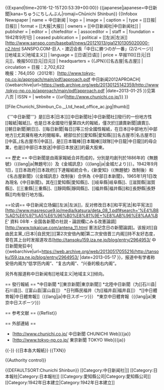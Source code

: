 {{Expand|time=2016-12-15T20:53:39+00:00}}
{{japanese|japanese=中日新聞|kana=ちゅうにちしんぶん|romaji=Chūnichi Shinbun}}
{{Infobox Newspaper
| name                = 中日新闻
| logo                = 
| image               = 
| caption             = 
| type                = [[日报|日报]]
| format              = [[大报|大报]]
| owners              = [[中日新闻社|中日新闻社]]
| publisher           = 
| editor              = 
| chiefeditor         = 
| assoceditor         = 
| staff               = 
| foundation          = 1942年9月1日
| ceased publication  = 
| political           = [[左派|左派]]<ref name='a1'>[http://www.sanspo.com/baseball/news/20121013/gia12101305020000-n2.html SANSPO.COM-巨人・渡辺会長「中日に勝つのが一番」(2/2ページ)]</ref><br/>[[地域主义|地域主义]]
| language            = [[日语|日语]]
| price               = 早报110[[日元|日元]]，晚报50[[日元|日元]]
| headquarters        = {{JPN}}[[名古屋|名古屋]]
| circulation         = 日报：2,702,622<br/>晚报：764,050（2012年）<ref>[http://www.tokyo-np.co.jp/approach/main/pdf/approach.pdf 中日新闻2012APROACH] {{webarchive|url=https://web.archive.org/web/20130125142359/http://www.tokyo-np.co.jp/approach/main/pdf/approach.pdf |date=2013-01-25 }}见第八页</ref>
| ISSN                = 
| website             = {{url|http://www.chunichi.co.jp/}}
}}

[[File:Chunichi_Shimbun_Co.,_Ltd_head_office_ac.jpg|thumb]]

《'''中日新聞'''》是[[日本|日本]][[中日新聞社|中日新聞社]]發行的一份地方性[[報紙|報紙]]，也是日本全國發行量第四大的報紙，僅次於[[讀賣新聞|讀賣]]、[[朝日新聞|朝日]]、[[每日新聞|每日]]等三份全國性報紙，在日本[[中部地方|中部地方]]尤其擁有極大的閱報率。總部位於[[愛知縣|愛知縣]][[名古屋市|名古屋市]][[中區_(名古屋市)|中區]]，是[[日本職棒|日本職棒]]球隊[[中日龍|中日龍]]的母企業，也是[[中部日本放送|中部日本放送]]的最大股東。

== 歷史 ==
中日新聞是由兩家報紙合并而成的，分別是均創刊於1886年的《無題號》（{{lang|ja|無題号}}）及《金城訊息》（{{lang|ja|金城だより}}）。1942年9月1日，[[日本政府|日本政府]]下達報紙統合令，《新愛知》（《無題號》改制後）和《名古屋新聞》（《金城訊息》改制後）合併為《中部日本新聞》，1965年1月1日改為現名《中日新聞》。其在[[愛知縣|愛知縣]]、[[岐阜縣|岐阜縣]]、[[滋賀縣|滋賀縣]]、[[三重縣|三重縣]]、[[靜岡縣|靜岡縣]]、[[福井縣|福井縣]]和[[長野縣|長野縣]]均有發行地方版。

==论调==
中日新闻立场偏[[左派|左派]]<ref name='a1'></ref>，反对修改日本[[和平宪法|和平宪法]]<ref>[http://www.masrescue9.jp/media/katsura/deta_08_1.pdf#search='%E4%B8%AD%E6%97%A5%E6%96%B0%E8%81%9E+%E8%AB%96%E8%AA%BF' 資料 08年・全国各新聞の社説・論説欄にみる改憲論調]</ref><ref>[http://www.tokaicue.com/antena_11.html 憲法記念日の新聞論調]</ref>。该报对[[自由民主黨_(日本)|自民党]][[第2次安倍內閣|第二次安倍晋三内阁]]持不友好态度，曾在其上台时发报道攻击<ref>[http://tansoku159.iza.ne.jp/blog/entry/2964953/ 中日新聞発狂中] {{webarchive|url=https://web.archive.org/web/20130517055216/http://tansoku159.iza.ne.jp/blog/entry/2964953/ |date=2013-05-17 }}</ref>，报道中有学者称安倍内阁为“低学历内阁”、“复古内阁”、“兴奋的极右内阁”。

另外有报道称中日新闻有[[地域主义|地域主义]]倾向<ref name='a1'></ref>。

== 發行報紙 ==
*中日新聞
*[[東京新聞|東京新聞]]
*北陸中日新聞（为[[石川县|石川县]]、[[富山县|富山县]]）
*日刊縣民福井（为[[福井县|福井县]]）
*[[中日體育報|中日體育報]]（{{lang|ja|中日スポーツ}}）
*東京中日體育報（{{lang|ja|東京中日スポーツ}}）

== 参考文献 ==
{{Reflist}}

== 外部連結 ==
* [http://www.chunichi.co.jp/ 中日新聞 CHUNICHI Web]{{ja}}
* [http://www.tokyo-np.co.jp/ 東京新聞 TOKYO Web]{{ja}}

{{-}}
{{日本各大報紙}}
{{TXN}}

{{Authority control}}

{{DEFAULTSORT:Chunichi Shinbun}}
[[Category:中日新闻社|]]
[[Category:日本報社|Category:日本報社]]
[[Category:愛知縣公司|Category:愛知縣公司]]
[[Category:1942年日本建立|Category:1942年日本建立]]